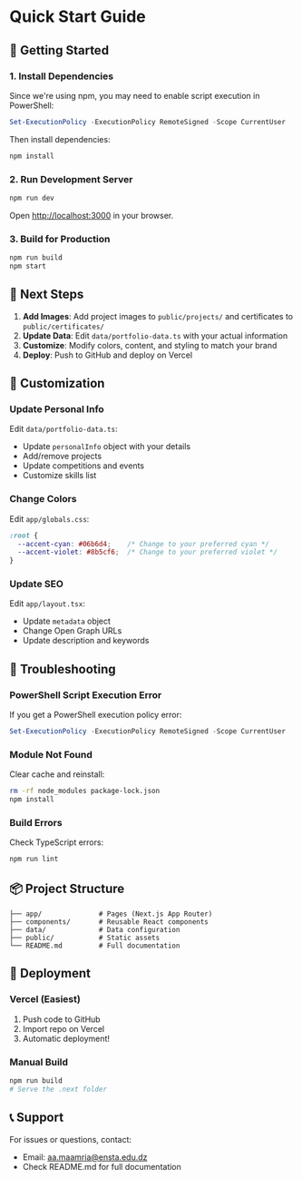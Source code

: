 # Quick Start Guide

## 🚀 Getting Started

### 1. Install Dependencies

Since we're using npm, you may need to enable script execution in PowerShell:

```powershell
Set-ExecutionPolicy -ExecutionPolicy RemoteSigned -Scope CurrentUser
```

Then install dependencies:

```bash
npm install
```

### 2. Run Development Server

```bash
npm run dev
```

Open [http://localhost:3000](http://localhost:3000) in your browser.

### 3. Build for Production

```bash
npm run build
npm start
```

## 📝 Next Steps

1. **Add Images**: Add project images to `public/projects/` and certificates to `public/certificates/`
2. **Update Data**: Edit `data/portfolio-data.ts` with your actual information
3. **Customize**: Modify colors, content, and styling to match your brand
4. **Deploy**: Push to GitHub and deploy on Vercel

## 🎨 Customization

### Update Personal Info

Edit `data/portfolio-data.ts`:
- Update `personalInfo` object with your details
- Add/remove projects
- Update competitions and events
- Customize skills list

### Change Colors

Edit `app/globals.css`:
```css
:root {
  --accent-cyan: #06b6d4;    /* Change to your preferred cyan */
  --accent-violet: #8b5cf6;  /* Change to your preferred violet */
}
```

### Update SEO

Edit `app/layout.tsx`:
- Update `metadata` object
- Change Open Graph URLs
- Update description and keywords

## 🐛 Troubleshooting

### PowerShell Script Execution Error

If you get a PowerShell execution policy error:
```powershell
Set-ExecutionPolicy -ExecutionPolicy RemoteSigned -Scope CurrentUser
```

### Module Not Found

Clear cache and reinstall:
```bash
rm -rf node_modules package-lock.json
npm install
```

### Build Errors

Check TypeScript errors:
```bash
npm run lint
```

## 📦 Project Structure

```
├── app/              # Pages (Next.js App Router)
├── components/       # Reusable React components
├── data/             # Data configuration
├── public/           # Static assets
└── README.md         # Full documentation
```

## 🚢 Deployment

### Vercel (Easiest)

1. Push code to GitHub
2. Import repo on Vercel
3. Automatic deployment!

### Manual Build

```bash
npm run build
# Serve the .next folder
```

## 📞 Support

For issues or questions, contact:
- Email: aa.maamria@ensta.edu.dz
- Check README.md for full documentation
